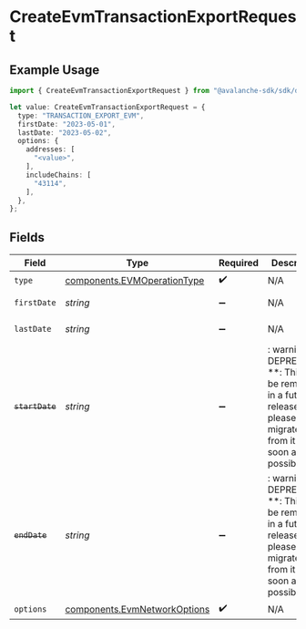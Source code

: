 # CreateEvmTransactionExportRequest

## Example Usage

```typescript
import { CreateEvmTransactionExportRequest } from "@avalanche-sdk/sdk/data/models/components";

let value: CreateEvmTransactionExportRequest = {
  type: "TRANSACTION_EXPORT_EVM",
  firstDate: "2023-05-01",
  lastDate: "2023-05-02",
  options: {
    addresses: [
      "<value>",
    ],
    includeChains: [
      "43114",
    ],
  },
};
```

## Fields

| Field                                                                                                                   | Type                                                                                                                    | Required                                                                                                                | Description                                                                                                             | Example                                                                                                                 |
| ----------------------------------------------------------------------------------------------------------------------- | ----------------------------------------------------------------------------------------------------------------------- | ----------------------------------------------------------------------------------------------------------------------- | ----------------------------------------------------------------------------------------------------------------------- | ----------------------------------------------------------------------------------------------------------------------- |
| `type`                                                                                                                  | [components.EVMOperationType](../../models/components/evmoperationtype.md)                                              | :heavy_check_mark:                                                                                                      | N/A                                                                                                                     |                                                                                                                         |
| `firstDate`                                                                                                             | *string*                                                                                                                | :heavy_minus_sign:                                                                                                      | N/A                                                                                                                     | 2023-05-01                                                                                                              |
| `lastDate`                                                                                                              | *string*                                                                                                                | :heavy_minus_sign:                                                                                                      | N/A                                                                                                                     | 2023-05-02                                                                                                              |
| ~~`startDate`~~                                                                                                         | *string*                                                                                                                | :heavy_minus_sign:                                                                                                      | : warning: ** DEPRECATED **: This will be removed in a future release, please migrate away from it as soon as possible. | 2023-05-01                                                                                                              |
| ~~`endDate`~~                                                                                                           | *string*                                                                                                                | :heavy_minus_sign:                                                                                                      | : warning: ** DEPRECATED **: This will be removed in a future release, please migrate away from it as soon as possible. | 2023-05-02                                                                                                              |
| `options`                                                                                                               | [components.EvmNetworkOptions](../../models/components/evmnetworkoptions.md)                                            | :heavy_check_mark:                                                                                                      | N/A                                                                                                                     |                                                                                                                         |